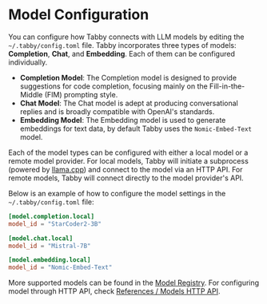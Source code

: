 # Model Configuration

You can configure how Tabby connects with LLM models by editing the `~/.tabby/config.toml` file. Tabby incorporates three types of models: **Completion**, **Chat**, and **Embedding**. Each of them can be configured individually.

- **Completion Model**: The Completion model is designed to provide suggestions for code completion, focusing mainly on the Fill-in-the-Middle (FIM) prompting style.
- **Chat Model**: The Chat model is adept at producing conversational replies and is broadly compatible with OpenAI's standards.
- **Embedding Model**: The Embedding model is used to generate embeddings for text data, by default Tabby uses the `Nomic-Embed-Text` model.

Each of the model types can be configured with either a local model or a remote model provider. For local models, Tabby will initiate a subprocess (powered by [llama.cpp](https://github.com/ggml-org/llama.cpp)) and connect to the model via an HTTP API. For remote models, Tabby will connect directly to the model provider's API.

Below is an example of how to configure the model settings in the `~/.tabby/config.toml` file:

```toml
[model.completion.local]
model_id = "StarCoder2-3B"

[model.chat.local]
model_id = "Mistral-7B"

[model.embedding.local]
model_id = "Nomic-Embed-Text"
```

More supported models can be found in the [Model Registry](../../models). For configuring model through HTTP API, check [References / Models HTTP API](../../references/models-http-api/llama.cpp).
